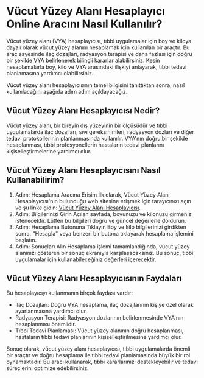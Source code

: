 Vücut Yüzey Alanı Hesaplayıcı Online Aracını Nasıl Kullanılır?
==============================================================

Vücut yüzey alanı (VYA) hesaplayıcısı, tıbbi uygulamalar için boy ve kiloya dayalı olarak vücut yüzey alanını hesaplamak için kullanılan bir araçtır. Bu araç sayesinde ilaç dozajları, radyasyon terapisi ve daha fazlası için doğru bir şekilde VYA belirlenerek bilinçli kararlar alabilirsiniz. Kesin hesaplamalarla boy, kilo ve VYA arasındaki ilişkiyi anlayarak, tıbbi tedavi planlamasına yardımcı olabilirsiniz.

Vücut yüzey alanı hesaplayıcısının temel bilgisini tanıttıktan sonra, nasıl kullanılacağını aşağıda adım adım açıklayacağız.

Vücut Yüzey Alanı Hesaplayıcısı Nedir?
--------------------------------------

Vücut yüzey alanı, bir bireyin dış yüzeyinin bir ölçüsüdür ve tıbbi uygulamalarda ilaç dozajları, sıvı gereksinimleri, radyasyon dozları ve diğer tedavi protokollerinin planlanmasında kullanılır. VYA'nın doğru bir şekilde hesaplanması, tıbbi profesyonellerin hastaların tedavi planlarını kişiselleştirmelerine yardımcı olur.

Vücut Yüzey Alanı Hesaplayıcısını Nasıl Kullanabilirim?
-------------------------------------------------------

1. Adım: Hesaplama Aracına Erişim İlk olarak, Vücut Yüzey Alanı Hesaplayıcısı'nın bulunduğu web sitesine erişmek için tarayıcınızı açın ve şu linke gidin: [Vücut Yüzey Alanı Hesaplayıcısı](https://www.onlinecalculatorsfree.com/tr/fitness/bsa-calculator.html).
2. Adım: Bilgilerinizi Girin Açılan sayfada, boyunuzu ve kilonuzu girmeniz istenecektir. Lütfen bu bilgileri doğru ve güncel değerlerle doldurun.
3. Adım: Hesaplama Butonuna Tıklayın Boy ve kilo bilgilerinizi girdikten sonra, "Hesapla" veya benzeri bir butona tıklayarak hesaplama işlemini başlatın.
4. Adım: Sonuçları Alın Hesaplama işlemi tamamlandığında, vücut yüzey alanınızı gösteren bir sonuç ekranıyla karşılaşacaksınız. Bu sonuç, tıbbi uygulamalar için kullanabileceğiniz değerleri içerecektir.

Vücut Yüzey Alanı Hesaplayıcısının Faydaları
--------------------------------------------

Bu hesaplayıcıyı kullanmanın birçok faydası vardır:

- İlaç Dozajları: Doğru VYA hesaplama, ilaç dozajlarının kişiye özel olarak ayarlanmasına yardımcı olur.
- Radyasyon Terapisi: Radyasyon dozlarının belirlenmesinde VYA'nın hesaplanması önemlidir.
- Tıbbi Tedavi Planlaması: Vücut yüzey alanının doğru hesaplanması, hastaların tıbbi tedavi planlarının kişiselleştirilmesine yardımcı olur.

Sonuç olarak, vücut yüzey alanı hesaplayıcısı, tıbbi uygulamalarda önemli bir araçtır ve doğru hesaplama ile tıbbi tedavi planlamasında büyük bir rol oynamaktadır. Bu aracı kullanarak, tıbbi kararlarınızı destekleyebilir ve tedavi süreçlerini optimize edebilirsiniz.